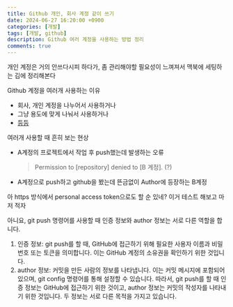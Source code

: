 ```yaml
---
title: Github 개인, 회사 계정 같이 쓰기
date: 2024-06-27 16:20:00 +0900
categories: [개발]
tags: [개발, github]
description: Github 여러 계정을 사용하는 방법 정리
comments: true
---
```


개인 계정은 거의 안쓰다시피 하다가, 좀 관리해야할 필요성이 느껴져서 맥북에 세팅하는 김에 정리해본다

Github 계정을 여러개 사용하는 이유

- 회사, 개인 계정을 나누어서 사용하거나
- 그냥 용도에 맞게 나눠서 사용하거나
- [등등](https://docs.github.com/en/account-and-profile/setting-up-and-managing-your-personal-account-on-github/managing-your-personal-account/managing-multiple-accounts#about-management-of-multiple-accounts)

여러개 사용할 때 흔히 보는 현상

- A계정의 프로젝트에서 작업 후 push했는데 발생하는 오류
  > Permission to [repository] denied to [B 계정]. (?)
- A계정으로 push하고 github을 봤는데 뜬금없이 Author에 등장하는 B계정

아 https 방식에서 personal access token으로도 할 순 있네? 이거 테스트 해보고 마저 적자

아니요, git push 명령어를 사용할 때 인증 정보와 author 정보는 서로 다른 역할을 합니다.

1. 인증 정보: git push를 할 때, GitHub에 접근하기 위해 필요한 사용자 이름과 비밀번호 또는 토큰을 의미합니다. 이는 GitHub 계정의 소유권을 확인하기 위한 것입니다.
2. author 정보: 커밋을 만든 사람의 정보를 나타냅니다. 이는 커밋 메시지에 포함되어 있으며, git config 명령어를 통해 설정할 수 있습니다.
   따라서, git push를 할 때 인증 정보는 GitHub에 접근하기 위한 것이고, author 정보는 커밋의 작성자를 나타내기 위한 것입니다. 두 정보는 서로 다른 목적을 가지고 있습니다.
